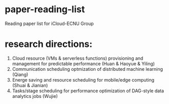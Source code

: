 # paper-reading-list
Reading paper list for iCloud-ECNU Group

# research directions: 
1. Cloud resource (VMs & serverless functions) provisioning and management for predictable performance (Huan & Haoyue & Yiling)
2. Communication scheduling optmization of distributed machine learning (Qiang)
3. Energe saving and resource scheduling for mobile/edge computing (Shuai & Jianian)
4. Tasks/stage scheduling for performance optimization of DAG-style data analytics jobs (Wujie)
